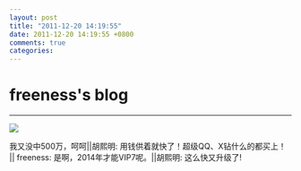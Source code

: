 ```yaml
---
layout: post
title: "2011-12-20 14:19:55"
date: 2011-12-20 14:19:55 +0800
comments: true
categories: 
---
```


# freeness's blog

----------

![](http://okqmqrbgo.bkt.clouddn.com/201112201419551.jpg)

>
我又没中500万，呵呵||胡熙明: 用钱供着就快了！超级QQ、X钻什么的都买上！ || freeness: 是啊，2014年才能VIP7呢。||胡熙明: 这么快又升级了!